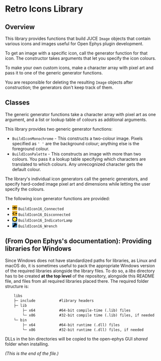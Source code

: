 # Retro Icons Library

## Overview

This library provides functions that build JUCE `Image` objects that contain
various icons and images useful for Open Ephys plugin development.

To get an image with a specific icon, call the generator function for that
icon. The constructor takes arguments that let you specify the icon colours.

To make your own custom icons, make a character array with pixel art and pass
it to one of the generic generator functions.

You are responsible for deleting the resulting `Image` objects after
construction; the generators don't keep track of them.

## Classes

The generic generator functions take a character array with pixel art as one
argument, and a list or lookup table of colours as additional arguments.

This library provides two generic generator functions:
* `BuildIconMonochrome` - This constructs a two-colour image. Pixels specified as `' '` are the background colour; anything else is the foreground colour.
* `BuildIconPalette` - This constructs an image with more than two colours. You pass it a lookup table specifying which characters are translated to which colours. Any unrecognized character gets the default colour.

The library's individual icon generators call the generic generators, and
specify hard-coded image pixel art and dimensions while letting the user
specify the colours.

The following icon generator functions are provided:
* ![Connected16](./Auxiliary/connect16-orange.png) `BuildIcon16_Connected`
* ![Disconnected16](./Auxiliary/disconnect16-orange.png) `BuildIcon16_Disconnected`
* ![IndicatorLamp16](./Auxiliary/lamp16-yellow-on-blue.png) `BuildIcon16_IndicatorLamp`
* ![Wrench16](./Auxiliary/wrench16-blue.png) `BuildIcon16_Wrench`

## (From Open Ephys's documentation): Providing libraries for Windows

Since Windows does not have standardized paths for libraries, as Linux and macOS do, it is sometimes useful to pack the appropriate Windows version of the required libraries alongside the library files.
To do so, a *libs* directory has to be created **at the top level** of the repository, alongside this README file, and files from all required libraries placed there. The required folder structure is:
```
    libs
    ├─ include           #library headers
    ├─ lib
        ├─ x64           #64-bit compile-time (.lib) files
        └─ x86           #32-bit compile time (.lib) files, if needed
    └─ bin
        ├─ x64           #64-bit runtime (.dll) files
        └─ x86           #32-bit runtime (.dll) files, if needed
```
DLLs in the bin directories will be copied to the open-ephys GUI *shared* folder when installing.

_(This is the end of the file.)_
